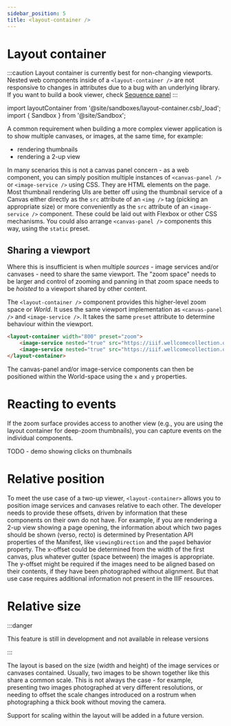```yaml
---
sidebar_position: 5
title: <layout-container />
---
```


# Layout container

:::caution
Layout container is currently best for non-changing viewports. Nested web components inside of a `<layout-container />` are not 
responsive to changes in attributes due to a bug with an underlying library. If you want to build a book viewer, check [Sequence panel](./sequence-panel.md)
:::

import layoutContainer from '@site/sandboxes/layout-container.csb/_load';
import { Sandbox } from '@site/Sandbox';

A common requirement when building a more complex viewer application is to show multiple canvases, or images, at the same time, for example:

 - rendering thumbnails
 - rendering a 2-up view
 
In many scenarios this is not a canvas panel concern - as a web component, you can simply position multiple instances of `<canvas-panel />` or `<image-service />` using CSS. They are HTML elements on the page. Most thumbnail rendering UIs are better off using the thumbnail service of a Canvas either directly as the `src` attribute of an `<img />` tag (picking an appropriate size) or more conveniently as the `src` attribute of an `<image-service />` component. These could be laid out with Flexbox or other CSS mechanisms. You could also arrange `<canvas-panel />` components this way, using the `static` preset.
 
## Sharing a viewport

Where this is insufficient is when multiple _sources_ - image services and/or canvases - need to share the same viewport. The "zoom space" needs to be larger and control of zooming and panning in that zoom space needs to be _hoisted_ to a viewport shared by other content.

The `<layout-container />` component provides this higher-level zoom space or _World_. It uses the same viewport implementation as `<canvas-panel />` and `<image-service />`. It takes the same `preset` attribute to determine behaviour within the viewport.

```html
<layout-container width="800" preset="zoom">
    <image-service nested="true" src="https://iiif.wellcomecollection.org/image/b18035723_0010.JP2" x="0"></image-service> 
    <image-service nested="true" src="https://iiif.wellcomecollection.org/image/b18035723_0011.JP2" x="2411" /></image-service>
</layout-container>
```
The canvas-panel and/or image-service components can then be positioned within the World-space using the `x` and `y` properties.

<Sandbox stacked project={layoutContainer} />

# Reacting to events

If the zoom surface provides access to another view (e.g., you are using the layout container for deep-zoom thumbnails), you can capture events on the individual components.

TODO - demo showing clicks on thumbnails

# Relative position

To meet the use case of a two-up viewer, `<layout-container>` allows you to position image services and canvases relative to each other. The developer needs to provide these offsets, driven by information that these components on their own do not have. For example, if you are rendering a 2-up view showing a page opening, the information about which two pages should be shown (verso, recto) is determined by Presentation API properties of the Manifest, like `viewingDirection` and the `paged` behavior property. The x-offset could be determined from the width of the first canvas, plus whatever gutter (space between) the images is appropriate. The y-offset might be required if the images need to be aligned based on their contents, if they have been photographed without alignment. But that use case requires additional information not present in the IIIF resources.

# Relative size

:::danger

This feature is still in development and not available in release versions

:::

The layout is based on the size (width and height) of the image services or canvases contained. Usually, two images to be shown together like this share a common scale. This is not always the case - for example, presenting two images photographed at very different resolutions, or needing to offset the scale changes introduced on a rostrum when photographing a thick book without moving the camera.

Support for scaling within the layout will be added in a future version.

